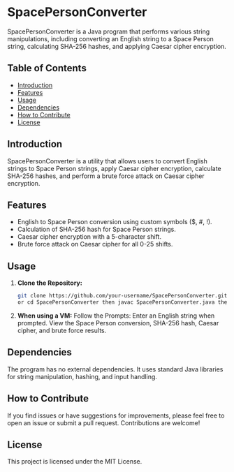 # SpacePersonConverter

SpacePersonConverter is a Java program that performs various string manipulations, including converting an English string to a Space Person string, calculating SHA-256 hashes, and applying Caesar cipher encryption.

## Table of Contents

- [Introduction](#introduction)
- [Features](#features)
- [Usage](#usage)
- [Dependencies](#dependencies)
- [How to Contribute](#how-to-contribute)
- [License](#license)

## Introduction

SpacePersonConverter is a utility that allows users to convert English strings to Space Person strings, apply Caesar cipher encryption, calculate SHA-256 hashes, and perform a brute force attack on Caesar cipher encryption.

## Features

- English to Space Person conversion using custom symbols ($, #, !).
- Calculation of SHA-256 hash for Space Person strings.
- Caesar cipher encryption with a 5-character shift.
- Brute force attack on Caesar cipher for all 0-25 shifts.

## Usage

1. **Clone the Repository:**
   ```bash
   git clone https://github.com/your-username/SpacePersonConverter.git
   or cd SpacePersonConverter then javac SpacePersonConverter.java then java SpacePersonConverter

2. **When using a VM:**
   Follow the Prompts:
   Enter an English string when prompted.
   View the Space Person conversion, SHA-256 hash, Caesar cipher, and brute force results.

## Dependencies
The program has no external dependencies. It uses standard Java libraries for string manipulation, hashing, and input handling.

## How to Contribute
If you find issues or have suggestions for improvements, please feel free to open an issue or submit a pull request. Contributions are welcome!

## License
This project is licensed under the MIT License.
